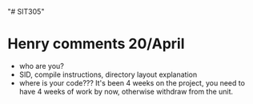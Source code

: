 "# SIT305" 

# Henry comments 20/April
- who are you?
- SID, compile instructions, directory layout explanation
- where is your code??? It's been 4 weeks on the project, you need to have 4 weeks of work by now, otherwise withdraw from the unit.
